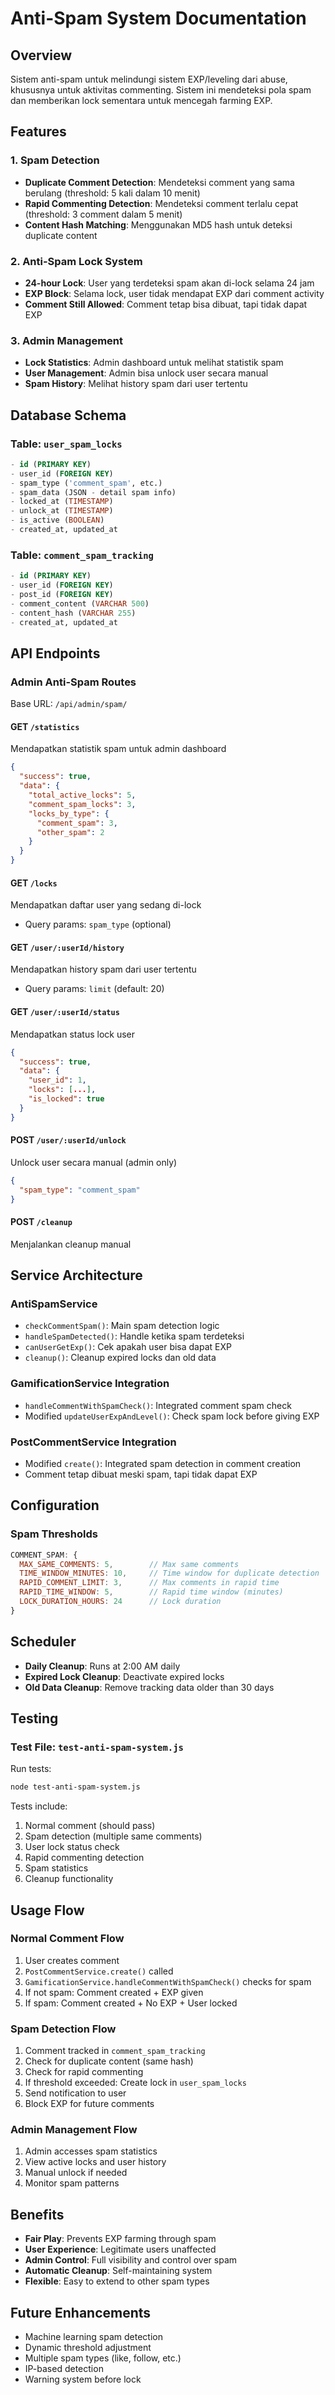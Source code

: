 # Anti-Spam System Documentation

## Overview

Sistem anti-spam untuk melindungi sistem EXP/leveling dari abuse, khususnya untuk aktivitas commenting. Sistem ini mendeteksi pola spam dan memberikan lock sementara untuk mencegah farming EXP.

## Features

### 1. Spam Detection

- **Duplicate Comment Detection**: Mendeteksi comment yang sama berulang (threshold: 5 kali dalam 10 menit)
- **Rapid Commenting Detection**: Mendeteksi comment terlalu cepat (threshold: 3 comment dalam 5 menit)
- **Content Hash Matching**: Menggunakan MD5 hash untuk deteksi duplicate content

### 2. Anti-Spam Lock System

- **24-hour Lock**: User yang terdeteksi spam akan di-lock selama 24 jam
- **EXP Block**: Selama lock, user tidak mendapat EXP dari comment activity
- **Comment Still Allowed**: Comment tetap bisa dibuat, tapi tidak dapat EXP

### 3. Admin Management

- **Lock Statistics**: Admin dashboard untuk melihat statistik spam
- **User Management**: Admin bisa unlock user secara manual
- **Spam History**: Melihat history spam dari user tertentu

## Database Schema

### Table: `user_spam_locks`

```sql
- id (PRIMARY KEY)
- user_id (FOREIGN KEY)
- spam_type ('comment_spam', etc.)
- spam_data (JSON - detail spam info)
- locked_at (TIMESTAMP)
- unlock_at (TIMESTAMP)
- is_active (BOOLEAN)
- created_at, updated_at
```

### Table: `comment_spam_tracking`

```sql
- id (PRIMARY KEY)
- user_id (FOREIGN KEY)
- post_id (FOREIGN KEY)
- comment_content (VARCHAR 500)
- content_hash (VARCHAR 255)
- created_at, updated_at
```

## API Endpoints

### Admin Anti-Spam Routes

Base URL: `/api/admin/spam/`

#### GET `/statistics`

Mendapatkan statistik spam untuk admin dashboard

```json
{
  "success": true,
  "data": {
    "total_active_locks": 5,
    "comment_spam_locks": 3,
    "locks_by_type": {
      "comment_spam": 3,
      "other_spam": 2
    }
  }
}
```

#### GET `/locks`

Mendapatkan daftar user yang sedang di-lock

- Query params: `spam_type` (optional)

#### GET `/user/:userId/history`

Mendapatkan history spam dari user tertentu

- Query params: `limit` (default: 20)

#### GET `/user/:userId/status`

Mendapatkan status lock user

```json
{
  "success": true,
  "data": {
    "user_id": 1,
    "locks": [...],
    "is_locked": true
  }
}
```

#### POST `/user/:userId/unlock`

Unlock user secara manual (admin only)

```json
{
  "spam_type": "comment_spam"
}
```

#### POST `/cleanup`

Menjalankan cleanup manual

## Service Architecture

### AntiSpamService

- `checkCommentSpam()`: Main spam detection logic
- `handleSpamDetected()`: Handle ketika spam terdeteksi
- `canUserGetExp()`: Cek apakah user bisa dapat EXP
- `cleanup()`: Cleanup expired locks dan old data

### GamificationService Integration

- `handleCommentWithSpamCheck()`: Integrated comment spam check
- Modified `updateUserExpAndLevel()`: Check spam lock before giving EXP

### PostCommentService Integration

- Modified `create()`: Integrated spam detection in comment creation
- Comment tetap dibuat meski spam, tapi tidak dapat EXP

## Configuration

### Spam Thresholds

```javascript
COMMENT_SPAM: {
  MAX_SAME_COMMENTS: 5,        // Max same comments
  TIME_WINDOW_MINUTES: 10,     // Time window for duplicate detection
  RAPID_COMMENT_LIMIT: 3,      // Max comments in rapid time
  RAPID_TIME_WINDOW: 5,        // Rapid time window (minutes)
  LOCK_DURATION_HOURS: 24      // Lock duration
}
```

## Scheduler

- **Daily Cleanup**: Runs at 2:00 AM daily
- **Expired Lock Cleanup**: Deactivate expired locks
- **Old Data Cleanup**: Remove tracking data older than 30 days

## Testing

### Test File: `test-anti-spam-system.js`

Run tests:

```bash
node test-anti-spam-system.js
```

Tests include:

1. Normal comment (should pass)
2. Spam detection (multiple same comments)
3. User lock status check
4. Rapid commenting detection
5. Spam statistics
6. Cleanup functionality

## Usage Flow

### Normal Comment Flow

1. User creates comment
2. `PostCommentService.create()` called
3. `GamificationService.handleCommentWithSpamCheck()` checks for spam
4. If not spam: Comment created + EXP given
5. If spam: Comment created + No EXP + User locked

### Spam Detection Flow

1. Comment tracked in `comment_spam_tracking`
2. Check for duplicate content (same hash)
3. Check for rapid commenting
4. If threshold exceeded: Create lock in `user_spam_locks`
5. Send notification to user
6. Block EXP for future comments

### Admin Management Flow

1. Admin accesses spam statistics
2. View active locks and user history
3. Manual unlock if needed
4. Monitor spam patterns

## Benefits

- **Fair Play**: Prevents EXP farming through spam
- **User Experience**: Legitimate users unaffected
- **Admin Control**: Full visibility and control over spam
- **Automatic Cleanup**: Self-maintaining system
- **Flexible**: Easy to extend to other spam types

## Future Enhancements

- Machine learning spam detection
- Dynamic threshold adjustment
- Multiple spam types (like, follow, etc.)
- IP-based detection
- Warning system before lock
